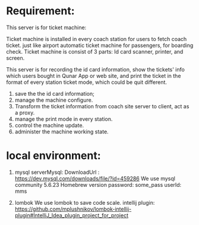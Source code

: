 # Requirement:
This server is for ticket machine:

Ticket machine is installed in every coach station for users to fetch coach ticket.
just like airport automatic ticket machine for passengers, for boarding check.
Ticket machine is consist of 3 parts:
Id card scanner, printer, and screen.

This server is for recording the id card information,
show the tickets' info which users bought in Qunar App or web site,
and print the ticket in the format of every station ticket mode, which could be quit different.


1. save the the id card information;
2. manage the machine configure.
3. Transform the ticket information from coach site server to client, act as a proxy.
4. manage the print mode in every station.
5. control the machine update.
6. administer the machine working state.

# local environment:
1. mysql
serverMysql:
DownloadUrl : https://dev.mysql.com/downloads/file/?id=459286
We use mysql community 5.6.23 Homebrew version
password:  some_pass
userId: mms

2. lombok
We use lombok to save code scale.
intellij plugin:
https://github.com/mplushnikov/lombok-intellij-plugin#IntelliJ_Idea_plugin_project_for_project


